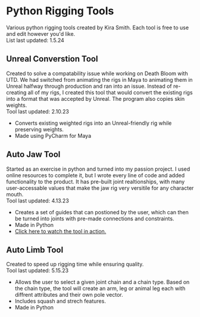 # Python Rigging Tools
Various python rigging tools created by Kira Smith. Each tool is free to use and edit however you'd like. <br>
List last updated: 1.5.24

## Unreal Converstion Tool
Created to solve a compatability issue while working on Death Bloom with UTD. We had switched from animating the rigs in Maya to animating them in Unreal halfway through production and ran into an issue. Instead of re-creating all of my rigs, I created this tool that would convert the existing rigs into a format that was accepted by Unreal. The program also copies skin weights. <br>
Tool last updated: 2.10.23
- Converts existing weighted rigs into an Unreal-friendly rig while preserving weights.
- Made using PyCharm for Maya

## Auto Jaw Tool
Started as an exercise in python and turned into my passion project. I used online resources to complete it, but I wrote every line of code and added functionality to the product. It has pre-built joint realtionships, with many user-accessable values that make the jaw rig very versitile for any character mouth.<br>
Tool last updated: 4.13.23
- Creates a set of guides that can postioned by the user, which can then be turned into joints with pre-made connections and constraints.
- Made in Python
- [Click here to watch the tool in action.](https://www.youtube.com/watch?v=J-I3eLb5h4c)

## Auto Limb Tool
Created to speed up rigging time while ensuring quality. <br>
Tool last updated: 5.15.23
- Allows the user to select a given joint chain and a chain type. Based on the chain type, the tool will create an arm, leg or animal leg each with diffrent attributes and their own pole vector.
- Includes squash and strech features.
- Made in Python
